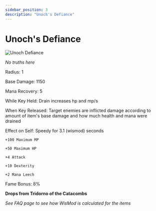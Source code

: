 ```yaml
---
sidebar_position: 3
description: "Unoch's Defiance"
---
```


# Unoch's Defiance

![Unoch Defiance](https://vwiki.valorserver.com/api/item/picture/unoch's%20defiance)

<i>No truths here</i>

Radius: 1

Base Damage: 1150

Mana Recovery: 5

While Key Held: Drain increases hp and mp/s 

When Key Released: Target enemies are inflicted damage according to amount of item's base damage and how much health and mana were drained

Effect on Self: Speedy for 3.1 (wismod) seconds

    +100 Maximum MP
    
    +50 Maximum HP
    
    +4 Attack
    
    +10 Dexterity
    
    +2 Mana Leech

Fame Bonus: 8%

**Drops from Tridorno of the Catacombs**

*See FAQ page to see how WisMod is calculated for the items*
